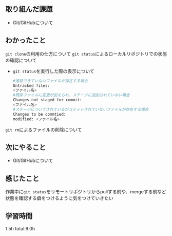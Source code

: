 ## 取り組んだ課題
* Git/GitHubについて

## わかったこと
  `git clone`の利用の仕方について
  `git status`によるローカルリポジトリでの状態の確認について
  * `git status`を実行した際の表示について
    ```sh
    #追跡できていないファイルが存在する場合
    Untracked files:
    <ファイル名>
    #既存ファイルに変更が加えられ、ステージに追加されていない場合
    Changes not staged for commit:
    <ファイル名>
    #ステージについてされているがコミットされていないファイルが存在する場合
    Changes to be commtied:
    modified: <ファイル名>
    ```
  `git rm`によるファイルの削除について
  

## 次にやること
  * Git/GitHubについて
  
## 感じたこと
  作業中に`git status`をリモートリポジトリからpullする前や、mergeする前など
  状態を確認する癖をつけるように気をつけていきたい
## 学習時間
  1.5h
  total:9.0h